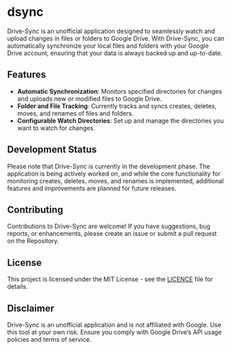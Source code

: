 # dsync

Drive-Sync is an unofficial application designed to seamlessly watch and upload changes in files or folders to Google Drive. With Drive-Sync, you can automatically synchronize your local files and folders with your Google Drive account, ensuring that your data is always backed up and up-to-date.

## Features
- **Automatic Synchronization**: Monitors specified directories for changes and uploads new or modified files to Google Drive.
- **Folder and File Tracking**: Currently tracks and syncs creates, deletes, moves, and renames of files and folders.
- **Configurable Watch Directories**: Set up and manage the directories you want to watch for changes.

## Development Status

Please note that Drive-Sync is currently in the development phase. The application is being actively worked on, and while the core functionality for monitoring creates, deletes, moves, and renames is implemented, additional features and improvements are planned for future releases.

## Contributing

Contributions to Drive-Sync are welcome! If you have suggestions, bug reports, or enhancements, please create an issue or submit a pull request on the Repository.

## License

This project is licensed under the MIT License - see the [LICENCE](./LICENCE.md) file for details.

## Disclaimer

Drive-Sync is an unofficial application and is not affiliated with Google. Use this tool at your own risk. Ensure you comply with Google Drive’s API usage policies and terms of service.
